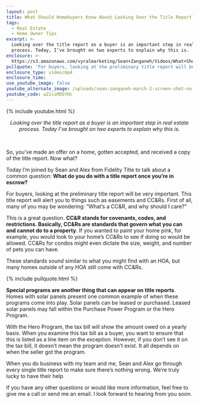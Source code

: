 ```yaml
---
layout: post
title: What Should Homebuyers Know About Looking Over the Title Report?
tags:
  - Real Estate
  - Home Owner Tips
excerpt: >-
  Looking over the title report as a buyer is an important step in real estate
  process. Today, I’ve brought on two experts to explain why this is.
enclosure: >-
  https://s3.amazonaws.com/vyralmarketing/Sean+Zanganeh/Videos/What+Should+Homebuyers+Know+About+Looking+Over+the+Title+Report%253F.mp4
pullquote: 'For buyers, looking at the preliminary title report will be very important.'
enclosure_type: video/mp4
enclosure_time:
use_youtube_image: false
youtube_alternate_image: /uploads/sean-zanganeh-march-2-screen-shot-no-play.jpg
youtube_code: aZ1siMOSYHc
---
```


{% include youtube.html %}

<center><em>Looking over the title report as a buyer is an important step in real estate process. Today I&rsquo;ve brought on two experts to explain why this is.</em></center>

&nbsp;

So, you’ve made an offer on a home, gotten accepted, and received a copy of the title report. Now what?

Today I’m joined by Sean and Alex from Fidelity Title to talk about a common question: **What do you do with a title report once you’re in escrow?**

For buyers, looking at the preliminary title report will be very important. This title report will alert you to things such as easements and CC&Rs. First of all, many of you may be wondering: “What’s a CC&R, and why should I care?”

This is a great question. **CC&R stands for covenants, codes, and restrictions. Basically, CC&Rs are standards that govern what you can and cannot do to a property**. If you wanted to paint your home pink, for example, you would look to your home’s CC&Rs to see if doing so would be allowed. CC&Rs for condos might even dictate the size, weight, and number of pets you can have.

These standards sound similar to what you might find with an HOA, but many homes outside of any HOA still come with CC&Rs.

{% include pullquote.html %}

**Special programs are another thing that can appear on title reports**. Homes with solar panels present one common example of when these programs come into play. Solar panels can be leased or purchased. Leased solar panels may fall within the Purchase Power Program or the Hero Program.

With the Hero Program, the tax bill will show the amount owed on a yearly basis. When you examine this tax bill as a buyer, you want to ensure that this is listed as a line item on the exception. However, if you don’t see it on the tax bill, it doesn’t mean the program doesn’t exist. It all depends on when the seller got the program.

When you do business with my team and me, Sean and Alex go through every single title report to make sure there’s nothing wrong. We’re truly lucky to have their help.

If you have any other questions or would like more information, feel free to give me a call or send me an email. I look forward to hearing from you soon.